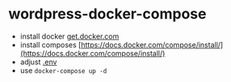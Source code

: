 # wordpress-docker-compose

- install docker [get.docker.com](https://get.docker.com/)
- install composes [https://docs.docker.com/compose/install/](https://docs.docker.com/compose/install/)
- adjust [.env](.env)
- use `docker-compose up -d`
